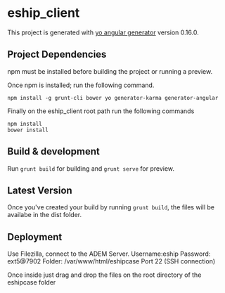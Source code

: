 # eship_client

This project is generated with [yo angular generator](https://github.com/yeoman/generator-angular)
version 0.16.0.

## Project Dependencies 
npm must be installed before building the project or running a preview.

Once npm is installed; run the following command.
```
npm install -g grunt-cli bower yo generator-karma generator-angular
```

Finally on the eship_client root path run the following commands
```
npm install
bower install
```
 
## Build & development
 
Run `grunt build` for building and `grunt serve` for preview.

## Latest Version

Once you've created your build by running `grunt build`, the files will be availabe in the dist folder. 

## Deployment

Use Filezilla, connect to the ADEM Server. 
Username:eship
Password: ext5@7902
Folder: /var/www/html/eshipcase
Port 22 (SSH connection)

Once inside just drag and drop the files on the root directory of the eshipcase folder
 
